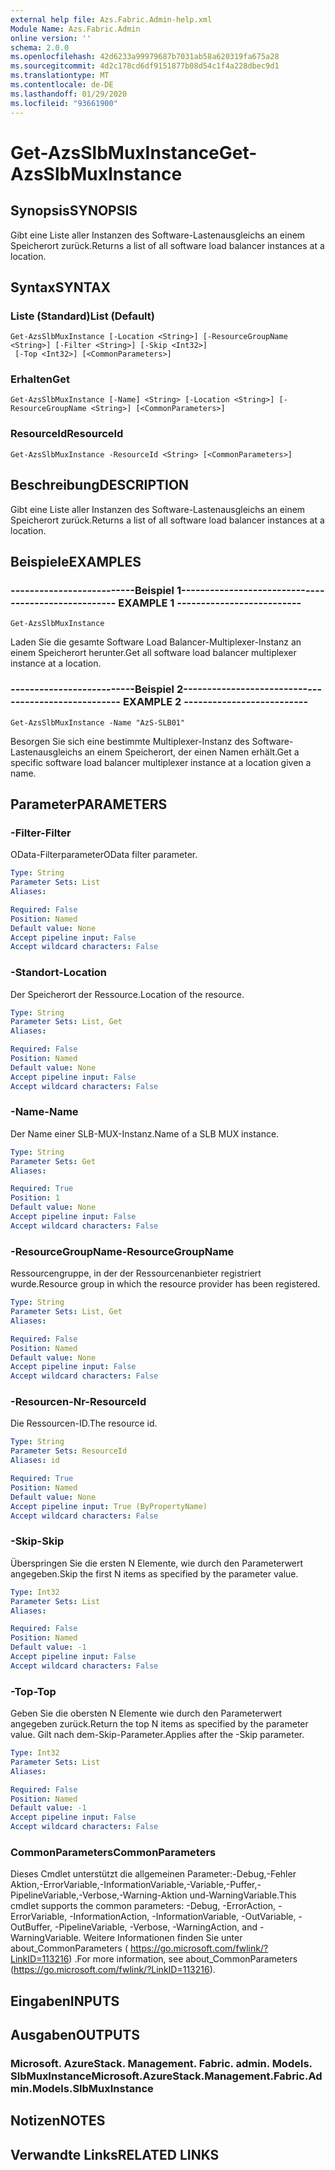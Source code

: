 ```yaml
---
external help file: Azs.Fabric.Admin-help.xml
Module Name: Azs.Fabric.Admin
online version: ''
schema: 2.0.0
ms.openlocfilehash: 42d6233a99979687b7031ab58a620319fa675a28
ms.sourcegitcommit: 4d2c178cd6df9151877b08d54c1f4a228dbec9d1
ms.translationtype: MT
ms.contentlocale: de-DE
ms.lasthandoff: 01/29/2020
ms.locfileid: "93661900"
---
```

# <span data-ttu-id="29105-101">Get-AzsSlbMuxInstance</span><span class="sxs-lookup"><span data-stu-id="29105-101">Get-AzsSlbMuxInstance</span></span>

## <span data-ttu-id="29105-102">Synopsis</span><span class="sxs-lookup"><span data-stu-id="29105-102">SYNOPSIS</span></span>
<span data-ttu-id="29105-103">Gibt eine Liste aller Instanzen des Software-Lastenausgleichs an einem Speicherort zurück.</span><span class="sxs-lookup"><span data-stu-id="29105-103">Returns a list of all software load balancer instances at a location.</span></span>

## <span data-ttu-id="29105-104">Syntax</span><span class="sxs-lookup"><span data-stu-id="29105-104">SYNTAX</span></span>

### <span data-ttu-id="29105-105">Liste (Standard)</span><span class="sxs-lookup"><span data-stu-id="29105-105">List (Default)</span></span>
```
Get-AzsSlbMuxInstance [-Location <String>] [-ResourceGroupName <String>] [-Filter <String>] [-Skip <Int32>]
 [-Top <Int32>] [<CommonParameters>]
```

### <span data-ttu-id="29105-106">Erhalten</span><span class="sxs-lookup"><span data-stu-id="29105-106">Get</span></span>
```
Get-AzsSlbMuxInstance [-Name] <String> [-Location <String>] [-ResourceGroupName <String>] [<CommonParameters>]
```

### <span data-ttu-id="29105-107">ResourceId</span><span class="sxs-lookup"><span data-stu-id="29105-107">ResourceId</span></span>
```
Get-AzsSlbMuxInstance -ResourceId <String> [<CommonParameters>]
```

## <span data-ttu-id="29105-108">Beschreibung</span><span class="sxs-lookup"><span data-stu-id="29105-108">DESCRIPTION</span></span>
<span data-ttu-id="29105-109">Gibt eine Liste aller Instanzen des Software-Lastenausgleichs an einem Speicherort zurück.</span><span class="sxs-lookup"><span data-stu-id="29105-109">Returns a list of all software load balancer instances at a location.</span></span>

## <span data-ttu-id="29105-110">Beispiele</span><span class="sxs-lookup"><span data-stu-id="29105-110">EXAMPLES</span></span>

### <span data-ttu-id="29105-111">--------------------------Beispiel 1--------------------------</span><span class="sxs-lookup"><span data-stu-id="29105-111">-------------------------- EXAMPLE 1 --------------------------</span></span>
```
Get-AzsSlbMuxInstance
```

<span data-ttu-id="29105-112">Laden Sie die gesamte Software Load Balancer-Multiplexer-Instanz an einem Speicherort herunter.</span><span class="sxs-lookup"><span data-stu-id="29105-112">Get all software load balancer multiplexer instance at a location.</span></span>

### <span data-ttu-id="29105-113">--------------------------Beispiel 2--------------------------</span><span class="sxs-lookup"><span data-stu-id="29105-113">-------------------------- EXAMPLE 2 --------------------------</span></span>
```
Get-AzsSlbMuxInstance -Name "AzS-SLB01"
```

<span data-ttu-id="29105-114">Besorgen Sie sich eine bestimmte Multiplexer-Instanz des Software-Lastenausgleichs an einem Speicherort, der einen Namen erhält.</span><span class="sxs-lookup"><span data-stu-id="29105-114">Get a specific software load balancer multiplexer instance at a location given a name.</span></span>

## <span data-ttu-id="29105-115">Parameter</span><span class="sxs-lookup"><span data-stu-id="29105-115">PARAMETERS</span></span>

### <span data-ttu-id="29105-116">-Filter</span><span class="sxs-lookup"><span data-stu-id="29105-116">-Filter</span></span>
<span data-ttu-id="29105-117">OData-Filterparameter</span><span class="sxs-lookup"><span data-stu-id="29105-117">OData filter parameter.</span></span>

```yaml
Type: String
Parameter Sets: List
Aliases: 

Required: False
Position: Named
Default value: None
Accept pipeline input: False
Accept wildcard characters: False
```

### <span data-ttu-id="29105-118">-Standort</span><span class="sxs-lookup"><span data-stu-id="29105-118">-Location</span></span>
<span data-ttu-id="29105-119">Der Speicherort der Ressource.</span><span class="sxs-lookup"><span data-stu-id="29105-119">Location of the resource.</span></span>

```yaml
Type: String
Parameter Sets: List, Get
Aliases: 

Required: False
Position: Named
Default value: None
Accept pipeline input: False
Accept wildcard characters: False
```

### <span data-ttu-id="29105-120">-Name</span><span class="sxs-lookup"><span data-stu-id="29105-120">-Name</span></span>
<span data-ttu-id="29105-121">Der Name einer SLB-MUX-Instanz.</span><span class="sxs-lookup"><span data-stu-id="29105-121">Name of a SLB MUX instance.</span></span>

```yaml
Type: String
Parameter Sets: Get
Aliases: 

Required: True
Position: 1
Default value: None
Accept pipeline input: False
Accept wildcard characters: False
```

### <span data-ttu-id="29105-122">-ResourceGroupName</span><span class="sxs-lookup"><span data-stu-id="29105-122">-ResourceGroupName</span></span>
<span data-ttu-id="29105-123">Ressourcengruppe, in der der Ressourcenanbieter registriert wurde.</span><span class="sxs-lookup"><span data-stu-id="29105-123">Resource group in which the resource provider has been registered.</span></span>

```yaml
Type: String
Parameter Sets: List, Get
Aliases: 

Required: False
Position: Named
Default value: None
Accept pipeline input: False
Accept wildcard characters: False
```

### <span data-ttu-id="29105-124">-Resourcen-Nr</span><span class="sxs-lookup"><span data-stu-id="29105-124">-ResourceId</span></span>
<span data-ttu-id="29105-125">Die Ressourcen-ID.</span><span class="sxs-lookup"><span data-stu-id="29105-125">The resource id.</span></span>

```yaml
Type: String
Parameter Sets: ResourceId
Aliases: id

Required: True
Position: Named
Default value: None
Accept pipeline input: True (ByPropertyName)
Accept wildcard characters: False
```

### <span data-ttu-id="29105-126">-Skip</span><span class="sxs-lookup"><span data-stu-id="29105-126">-Skip</span></span>
<span data-ttu-id="29105-127">Überspringen Sie die ersten N Elemente, wie durch den Parameterwert angegeben.</span><span class="sxs-lookup"><span data-stu-id="29105-127">Skip the first N items as specified by the parameter value.</span></span>

```yaml
Type: Int32
Parameter Sets: List
Aliases: 

Required: False
Position: Named
Default value: -1
Accept pipeline input: False
Accept wildcard characters: False
```

### <span data-ttu-id="29105-128">-Top</span><span class="sxs-lookup"><span data-stu-id="29105-128">-Top</span></span>
<span data-ttu-id="29105-129">Geben Sie die obersten N Elemente wie durch den Parameterwert angegeben zurück.</span><span class="sxs-lookup"><span data-stu-id="29105-129">Return the top N items as specified by the parameter value.</span></span>
<span data-ttu-id="29105-130">Gilt nach dem-Skip-Parameter.</span><span class="sxs-lookup"><span data-stu-id="29105-130">Applies after the -Skip parameter.</span></span>

```yaml
Type: Int32
Parameter Sets: List
Aliases: 

Required: False
Position: Named
Default value: -1
Accept pipeline input: False
Accept wildcard characters: False
```

### <span data-ttu-id="29105-131">CommonParameters</span><span class="sxs-lookup"><span data-stu-id="29105-131">CommonParameters</span></span>
<span data-ttu-id="29105-132">Dieses Cmdlet unterstützt die allgemeinen Parameter:-Debug,-Fehler Aktion,-ErrorVariable,-InformationVariable,-Variable,-Puffer,-PipelineVariable,-Verbose,-Warning-Aktion und-WarningVariable.</span><span class="sxs-lookup"><span data-stu-id="29105-132">This cmdlet supports the common parameters: -Debug, -ErrorAction, -ErrorVariable, -InformationAction, -InformationVariable, -OutVariable, -OutBuffer, -PipelineVariable, -Verbose, -WarningAction, and -WarningVariable.</span></span> <span data-ttu-id="29105-133">Weitere Informationen finden Sie unter about_CommonParameters ( https://go.microsoft.com/fwlink/?LinkID=113216) .</span><span class="sxs-lookup"><span data-stu-id="29105-133">For more information, see about_CommonParameters (https://go.microsoft.com/fwlink/?LinkID=113216).</span></span>

## <span data-ttu-id="29105-134">Eingaben</span><span class="sxs-lookup"><span data-stu-id="29105-134">INPUTS</span></span>

## <span data-ttu-id="29105-135">Ausgaben</span><span class="sxs-lookup"><span data-stu-id="29105-135">OUTPUTS</span></span>

### <span data-ttu-id="29105-136">Microsoft. AzureStack. Management. Fabric. admin. Models. SlbMuxInstance</span><span class="sxs-lookup"><span data-stu-id="29105-136">Microsoft.AzureStack.Management.Fabric.Admin.Models.SlbMuxInstance</span></span>

## <span data-ttu-id="29105-137">Notizen</span><span class="sxs-lookup"><span data-stu-id="29105-137">NOTES</span></span>

## <span data-ttu-id="29105-138">Verwandte Links</span><span class="sxs-lookup"><span data-stu-id="29105-138">RELATED LINKS</span></span>

